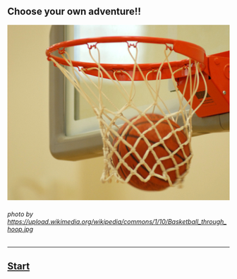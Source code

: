 ## Choose your own adventure!!
![](Basketball_through_hoop.jpg)
###### photo by https://upload.wikimedia.org/wikipedia/commons/1/10/Basketball_through_hoop.jpg 
----------------------  
## [Start](intro.md) 